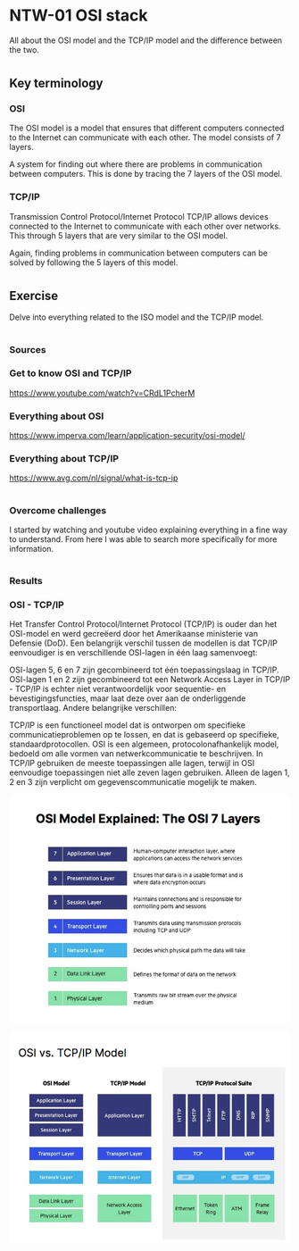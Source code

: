 # NTW-01 OSI stack
All about the OSI model and the TCP/IP model and the difference between the two.
#

## Key terminology
### OSI
The OSI model is a model that ensures that different computers connected to the Internet can communicate with each other. The model consists of 7 layers.

A system for finding out where there are problems in communication between computers. This is done by tracing the 7 layers of the OSI model.

### TCP/IP
Transmission Control Protocol/Internet Protocol
TCP/IP allows devices connected to the Internet to communicate with each other over networks. This through 5 layers that are very similar to the OSI model.

Again, finding problems in communication between computers can be solved by following the 5 layers of this model.
#

## Exercise
Delve into everything related to the ISO model and the TCP/IP model.
#

### Sources
### Get to know OSI and TCP/IP
https://www.youtube.com/watch?v=CRdL1PcherM

### Everything about OSI
https://www.imperva.com/learn/application-security/osi-model/

### Everything about TCP/IP
https://www.avg.com/nl/signal/what-is-tcp-ip
#

### Overcome challenges
I started by watching and youtube video explaining everything in a fine way to understand. From here I was able to search more specifically for more information.
#

### Results
### OSI - TCP/IP
Het Transfer Control Protocol/Internet Protocol (TCP/IP) is ouder dan het OSI-model en werd gecreëerd door het Amerikaanse ministerie van Defensie (DoD). Een belangrijk verschil tussen de modellen is dat TCP/IP eenvoudiger is en verschillende OSI-lagen in één laag samenvoegt:

OSI-lagen 5, 6 en 7 zijn gecombineerd tot één toepassingslaag in TCP/IP.
OSI-lagen 1 en 2 zijn gecombineerd tot een Network Access Layer in TCP/IP - TCP/IP is echter niet verantwoordelijk voor sequentie- en bevestigingsfuncties, maar laat deze over aan de onderliggende transportlaag.
Andere belangrijke verschillen:

TCP/IP is een functioneel model dat is ontworpen om specifieke communicatieproblemen op te lossen, en dat is gebaseerd op specifieke, standaardprotocollen. OSI is een algemeen, protocolonafhankelijk model, bedoeld om alle vormen van netwerkcommunicatie te beschrijven.
In TCP/IP gebruiken de meeste toepassingen alle lagen, terwijl in OSI eenvoudige toepassingen niet alle zeven lagen gebruiken. Alleen de lagen 1, 2 en 3 zijn verplicht om gegevenscommunicatie mogelijk te maken.

![rt](https://github.com/Techgrounds-Cloud-9/cloud-9-hansbreukelman/blob/11ee07927e24f9261c383bcf0774972c0c79d5e9/00_includes/Week%202/NTW-01%20OSI%20vs.%20TCP:IP.png)

![qw](https://github.com/Techgrounds-Cloud-9/cloud-9-hansbreukelman/blob/11ee07927e24f9261c383bcf0774972c0c79d5e9/00_includes/Week%202/NTW-01%20OSI.png)



